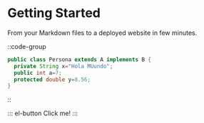 # Getting Started

From your Markdown files to a deployed website in few minutes.

::code-group
```java [Persona.java]
public class Persona extends A implements B {
  private String x="Hola MUundo";
  public int a=7;
  protected double y=8.56;
}
```
::

::: el-button
Click me!
:::